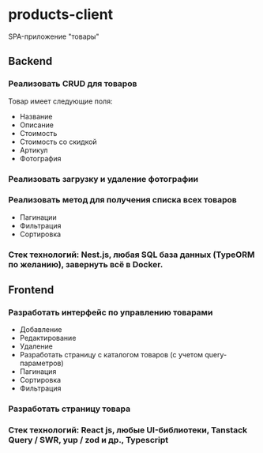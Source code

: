 # products-client
SPA-приложение "товары"

## Backend

### Реализовать CRUD для товаров
Товар имеет следующие поля:

- Название
- Описание
- Стоимость
- Стоимость со скидкой  
- Артикул
- Фотография

### Реализовать загрузку и удаление фотографии

### Реализовать метод для получения списка всех товаров

- Пагинации
- Фильтрация 
- Сортировка

### Стек технологий: Nest.js, любая SQL база данных (TypeORM по желанию), завернуть всё в Docker.

## Frontend

### Разработать интерфейс по управлению товарами

- Добавление
- Редактирование
- Удаление
- Разработать страницу с каталогом товаров (с учетом query-параметров)
- Пагинация
- Сортировка
- Фильтрация

### Разработать страницу товара

### Стек технологий: React js, любые UI-библиотеки, Tanstack Query / SWR, yup / zod и др., Typescript
